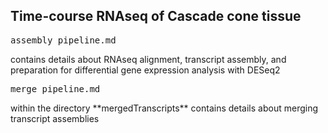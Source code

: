 ## Time-course RNAseq of Cascade cone tissue

<p><pre>assembly_pipeline.md</pre> contains details about RNAseq alignment, transcript assembly, and preparation for differential gene expression analysis with DESeq2</p>

<p><pre>merge_pipeline.md</pre> within the directory **mergedTranscripts** contains details about merging transcript assemblies</p>
